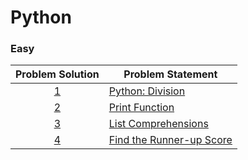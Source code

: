# Python

### Easy

|Problem Solution|Problem Statement|
|:--------------:|-----------------|
|[1]|[Python: Division]|
|[2]|[Print Function]|
|[3]|[List Comprehensions]|
|[4]|[Find the Runner-up Score]|
















[//]: # (Easy)

[1]: Python/1.py?ts=4
[Python: Division]: https://www.hackerrank.com/challenges/python-division/problem

[2]: Easy/2.py?ts=4
[Print Function]: https://www.hackerrank.com/challenges/python-print/problem

[3]: Easy/3.py?ts=4
[List Comprehensions]: https://www.hackerrank.com/challenges/list-comprehensions/problem

[4]: Easy/4.py?ts=4
[Find the Runner-up Score]: https://www.hackerrank.com/challenges/find-second-maximum-number-in-a-list/problem












[//]: # (EOF)
